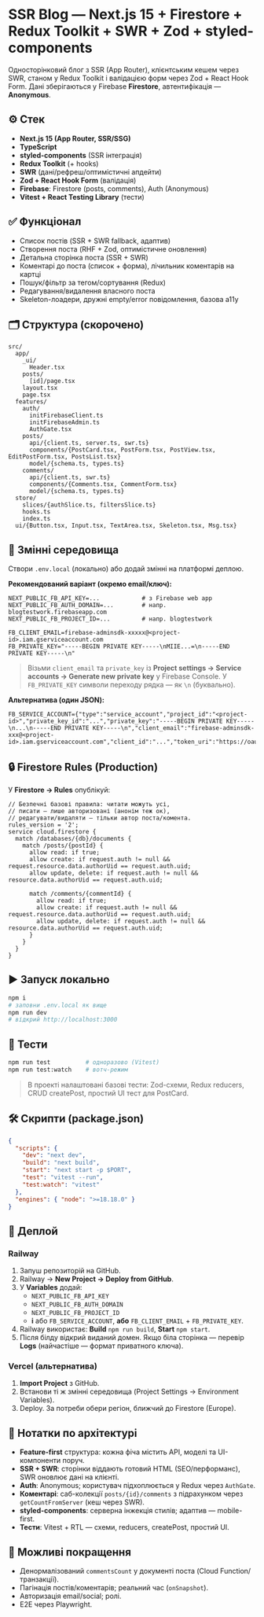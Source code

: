 # SSR Blog — Next.js 15 + Firestore + Redux Toolkit + SWR + Zod + styled-components

Односторінковий блог з SSR (App Router), клієнтським кешем через SWR, станом у Redux Toolkit і валідацією форм через Zod + React Hook Form. Дані зберігаються у Firebase **Firestore**, автентифікація — **Anonymous**.

## ⚙️ Стек
- **Next.js 15 (App Router, SSR/SSG)**
- **TypeScript**
- **styled-components** (SSR інтеграція)
- **Redux Toolkit** (+ hooks)
- **SWR** (дані/рефреш/оптимістичні апдейти)
- **Zod + React Hook Form** (валідація)
- **Firebase**: Firestore (posts, comments), Auth (Anonymous)
- **Vitest + React Testing Library** (тести)

## ✅ Функціонал
- Список постів (SSR + SWR fallback, адаптив)
- Створення поста (RHF + Zod, оптимістичне оновлення)
- Детальна сторінка поста (SSR + SWR)
- Коментарі до поста (список + форма), лічильник коментарів на картці
- Пошук/фільтр за тегом/сортування (Redux)
- Редагування/видалення власного поста
- Skeleton-лоадери, дружні empty/error повідомлення, базова a11y

## 🗂️ Структура (скорочено)
```
src/
  app/
    _ui/
      Header.tsx
    posts/
      [id]/page.tsx
    layout.tsx
    page.tsx
  features/
    auth/
      initFirebaseClient.ts
      initFirebaseAdmin.ts
      AuthGate.tsx
    posts/
      api/{client.ts, server.ts, swr.ts}
      components/{PostCard.tsx, PostForm.tsx, PostView.tsx, EditPostForm.tsx, PostsList.tsx}
      model/{schema.ts, types.ts}
    comments/
      api/{client.ts, swr.ts}
      components/{Comments.tsx, CommentForm.tsx}
      model/{schema.ts, types.ts}
  store/
    slices/{authSlice.ts, filtersSlice.ts}
    hooks.ts
    index.ts
  ui/{Button.tsx, Input.tsx, TextArea.tsx, Skeleton.tsx, Msg.tsx}
```

## 🔐 Змінні середовища
Створи `.env.local` (локально) або додай змінні на платформі деплою.

**Рекомендований варіант (окремо email/ключ):**
```
NEXT_PUBLIC_FB_API_KEY=...            # з Firebase web app
NEXT_PUBLIC_FB_AUTH_DOMAIN=...        # напр. blogtestwork.firebaseapp.com
NEXT_PUBLIC_FB_PROJECT_ID=...         # напр. blogtestwork

FB_CLIENT_EMAIL=firebase-adminsdk-xxxxx@<project-id>.iam.gserviceaccount.com
FB_PRIVATE_KEY="-----BEGIN PRIVATE KEY-----\nMIIE...=\n-----END PRIVATE KEY-----\n"
```
> Візьми `client_email` та `private_key` із **Project settings → Service accounts → Generate new private key** у Firebase Console. У `FB_PRIVATE_KEY` символи переходу рядка — як `\n` (буквально).

**Альтернатива (один JSON):**
```
FB_SERVICE_ACCOUNT={"type":"service_account","project_id":"<project-id>","private_key_id":"...","private_key":"-----BEGIN PRIVATE KEY-----\n...\n-----END PRIVATE KEY-----\n","client_email":"firebase-adminsdk-xxx@<project-id>.iam.gserviceaccount.com","client_id":"...","token_uri":"https://oauth2.googleapis.com/token"}
```

## 🔒 Firestore Rules (Production)
У **Firestore → Rules** опублікуй:
```
// Безпечні базові правила: читати можуть усі,
// писати — лише авторизовані (анонім теж ок),
// редагувати/видаляти — тільки автор поста/комента.
rules_version = '2';
service cloud.firestore {
  match /databases/{db}/documents {
    match /posts/{postId} {
      allow read: if true;
      allow create: if request.auth != null && request.resource.data.authorUid == request.auth.uid;
      allow update, delete: if request.auth != null && resource.data.authorUid == request.auth.uid;

      match /comments/{commentId} {
        allow read: if true;
        allow create: if request.auth != null && request.resource.data.authorUid == request.auth.uid;
        allow update, delete: if request.auth != null && resource.data.authorUid == request.auth.uid;
      }
    }
  }
}
```

## ▶️ Запуск локально
```bash
npm i
# заповни .env.local як вище
npm run dev
# відкрий http://localhost:3000
```

## 🧪 Тести
```bash
npm run test          # одноразово (Vitest)
npm run test:watch    # вотч-режим
```
> В проекті налаштовані базові тести: Zod-схеми, Redux reducers, CRUD createPost, простий UI тест для PostCard.

## 🛠️ Скрипти (package.json)
```json
{
  "scripts": {
    "dev": "next dev",
    "build": "next build",
    "start": "next start -p $PORT",
    "test": "vitest --run",
    "test:watch": "vitest"
  },
  "engines": { "node": ">=18.18.0" }
}
```

## 🚀 Деплой

### Railway
1. Запуш репозиторій на GitHub.
2. Railway → **New Project → Deploy from GitHub**.
3. У **Variables** додай:
   - `NEXT_PUBLIC_FB_API_KEY`
   - `NEXT_PUBLIC_FB_AUTH_DOMAIN`
   - `NEXT_PUBLIC_FB_PROJECT_ID`
   - **і** або `FB_SERVICE_ACCOUNT`, **або** `FB_CLIENT_EMAIL` + `FB_PRIVATE_KEY`.
4. Railway використає: **Build** `npm run build`, **Start** `npm start`.
5. Після білду відкрий виданий домен. Якщо біла сторінка — перевір **Logs** (найчастіше — формат приватного ключа).

### Vercel (альтернатива)
1. **Import Project** з GitHub.
2. Встанови ті ж змінні середовища (Project Settings → Environment Variables).
3. Deploy. За потреби обери регіон, ближчий до Firestore (Europe).

## 🧭 Нотатки по архітектурі
- **Feature-first** структура: кожна фіча містить API, моделі та UI-компоненти поруч.
- **SSR + SWR**: сторінки віддають готовий HTML (SEO/перформанс), SWR оновлює дані на клієнті.
- **Auth**: Anonymous; користувач підхоплюється у Redux через `AuthGate`.
- **Коментарі**: саб-колекції `posts/{id}/comments` з підрахунком через `getCountFromServer` (кеш через SWR).
- **styled-components**: серверна інжекція стилів; адаптив — mobile-first.
- **Тести**: Vitest + RTL — схеми, reducers, createPost, простий UI.

## 🔮 Можливі покращення
- Денормалізований `commentsCount` у документі поста (Cloud Function/транзакції).
- Пагінація постів/коментарів; реальний час (`onSnapshot`).
- Авторизація email/social; ролі.
- E2E через Playwright.

